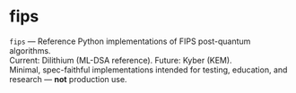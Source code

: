 # fips

`fips` — Reference Python implementations of FIPS post-quantum algorithms.  
Current: Dilithium (ML-DSA reference). Future: Kyber (KEM).  
Minimal, spec-faithful implementations intended for testing, education, and research — **not** production use.
